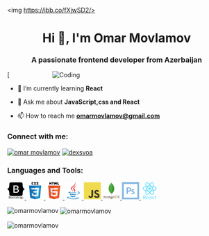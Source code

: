 <img https://ibb.co/fXjwSD2/>
<h1 align="center">Hi 👋, I'm Omar Movlamov</h1>
<h3 align="center">A passionate frontend developer from Azerbaijan</h3>[<img align="right" alt="Coding" width="400" src="https://www.lambdatest.com/resources/images/news24.gif"/>



- 🌱 I’m currently learning **React**

- 💬 Ask me about **JavaScript,css and React**

- 📫 How to reach me **omarmovlamov@gmail.com**

<h3 align="left">Connect with me:</h3>
<p align="left">
<a href="https://linkedin.com/in/omar movlamov" target="blank"><img align="center" src="https://raw.githubusercontent.com/rahuldkjain/github-profile-readme-generator/master/src/images/icons/Social/linked-in-alt.svg" alt="omar movlamov" height="30" width="40" /></a>
<a href="https://instagram.com/dexsvoa" target="blank"><img align="center" src="https://raw.githubusercontent.com/rahuldkjain/github-profile-readme-generator/master/src/images/icons/Social/instagram.svg" alt="dexsvoa" height="30" width="40" /></a>
</p>

<h3 align="left">Languages and Tools:</h3>
<p align="left"> <a href="https://getbootstrap.com" target="_blank" rel="noreferrer"> <img src="https://raw.githubusercontent.com/devicons/devicon/master/icons/bootstrap/bootstrap-plain-wordmark.svg" alt="bootstrap" width="40" height="40"/> </a> <a href="https://www.w3schools.com/css/" target="_blank" rel="noreferrer"> <img src="https://raw.githubusercontent.com/devicons/devicon/master/icons/css3/css3-original-wordmark.svg" alt="css3" width="40" height="40"/> </a> <a href="https://www.w3.org/html/" target="_blank" rel="noreferrer"> <img src="https://raw.githubusercontent.com/devicons/devicon/master/icons/html5/html5-original-wordmark.svg" alt="html5" width="40" height="40"/> </a> <a href="https://www.java.com" target="_blank" rel="noreferrer"> <img src="https://raw.githubusercontent.com/devicons/devicon/master/icons/java/java-original.svg" alt="java" width="40" height="40"/> </a> <a href="https://developer.mozilla.org/en-US/docs/Web/JavaScript" target="_blank" rel="noreferrer"> <img src="https://raw.githubusercontent.com/devicons/devicon/master/icons/javascript/javascript-original.svg" alt="javascript" width="40" height="40"/> </a> <a href="https://www.mongodb.com/" target="_blank" rel="noreferrer"> <img src="https://raw.githubusercontent.com/devicons/devicon/master/icons/mongodb/mongodb-original-wordmark.svg" alt="mongodb" width="40" height="40"/> </a> <a href="https://www.photoshop.com/en" target="_blank" rel="noreferrer"> <img src="https://raw.githubusercontent.com/devicons/devicon/master/icons/photoshop/photoshop-line.svg" alt="photoshop" width="40" height="40"/> </a> <a href="https://reactjs.org/" target="_blank" rel="noreferrer"> <img src="https://raw.githubusercontent.com/devicons/devicon/master/icons/react/react-original-wordmark.svg" alt="react" width="40" height="40"/> </a> </p>

<p><img align="left" src="https://github-readme-stats.vercel.app/api/top-langs?username=omarmovlamov&show_icons=true&locale=en&layout=compact" alt="omarmovlamov" /></p>

<p>&nbsp;<img align="center" src="https://github-readme-stats.vercel.app/api?username=omarmovlamov&show_icons=true&locale=en" alt="omarmovlamov" /></p>

<p><img align="center" src="https://github-readme-streak-stats.herokuapp.com/?user=omarmovlamov&" alt="omarmovlamov" /></p>
